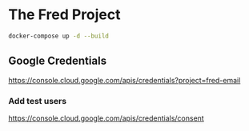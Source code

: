 # The Fred Project

```bash
docker-compose up -d --build
```

## Google Credentials
https://console.cloud.google.com/apis/credentials?project=fred-email

### Add test users
https://console.cloud.google.com/apis/credentials/consent